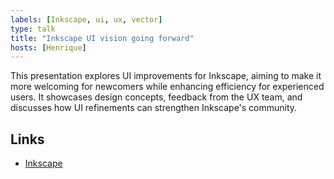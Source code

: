 ```yaml
---
labels: [Inkscape, ui, ux, vector]
type: talk
title: "Inkscape UI vision going forward"
hosts: [Henrique]
---
```


This presentation explores UI improvements for Inkscape, aiming to make it
more welcoming for newcomers while enhancing efficiency for experienced
users. It showcases design concepts, feedback from the UX team, and discusses
how UI refinements can strengthen Inkscape's community.

## Links

* [Inkscape](https://inkscape.org/)
